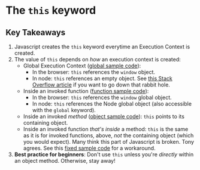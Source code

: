 # The `this` keyword
## Key Takeaways
1. Javascript creates the `this` keyword everytime an Execution Context is created.
2. The value of `this` depends on _how_ an execution context is created:
    - Global Execution Context ([global sample code](1-hello-this.js)): 
        - In the browser: `this` references the `window` object.
        - In node: `this` references an empty object. See [this Stack Overflow article](https://stackoverflow.com/questions/43627622/what-is-the-global-object-in-nodejs) if you want to go down that rabbit hole.
    - Inside an invoked function ([function sample code](2-functions.js)):
        - In the browser: `this` references the `window` global object.
        - In node: `this` references the Node global object (also accessible with the `global` keyword).
    - Inside an invoked _method_ ([object sample code](3-objects.js)): `this` points to its containing object.
    - Inside an invoked function _that's inside_ a method: `this` is the same as it is for invoked functions, above, _not_ the containing object (which you would expect). Many think this part of Javascript is broken. Tony agrees. See this [fixed sample code](3-objects-fixed.js) for a workaround.
3. **Best practice for beginners**: Don't use `this` unless you're _directly_ within an object method. Otherwise, stay away!